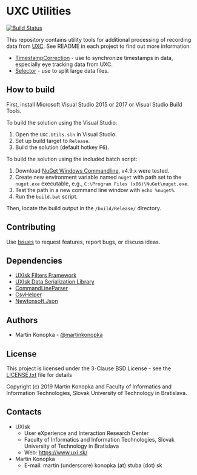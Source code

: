 # UXC Utilities
[![Build Status](https://dev.azure.com/uxifiit/UXC/_apis/build/status/uxifiit.UXC.Utils?branchName=master)](https://dev.azure.com/uxifiit/UXC/_build/latest?definitionId=8&branchName=master)

This repository contains utility tools for additional processing of recording data from [UXC](https://github.com/uxifiit/UXC). 
See README in each project to find out more information:
* [TimestampCorrection](src/TimestampCorrection) - use to synchronize timestamps in data, especially eye tracking data from UXC.
* [Selector](src/Selector) - use to split large data files.

## How to build

First, install Microsoft Visual Studio 2015 or 2017 or Visual Studio Build Tools.

To build the solution using the Visual Studio: 
1. Open the `UXC.Utils.sln` in Visual Studio.
2. Set up build target to `Release`.
3. Build the solution (default hotkey <kbd>F6</kbd>).

To build the solution using the included batch script: 
1. Download [NuGet Windows Commandline](https://www.nuget.org/downloads), v4.9.x were tested.
2. Create new environment variable named `nuget` with path set to the `nuget.exe` executable, e.g., `C:\Program Files (x86)\NuGet\nuget.exe`.
3. Test the path in a new command line window with `echo %nuget%`.
4. Run the `build.bat` script.

Then, locate the build output in the `/build/Release/` directory.

## Contributing

Use [Issues](issues) to request features, report bugs, or discuss ideas.

## Dependencies

* [UXIsk Filters Framework](https://github.com/uxifiit/Filters)
* [UXIsk Data Serialization Library](https://github.com/uxifiit/UXI.Serialization)
* [CommandLineParser](https://github.com/commandlineparser/commandline)
* [CsvHelper](https://github.com/JoshClose/CsvHelper)
* [Newtonsoft.Json](https://www.newtonsoft.com/json)

## Authors

* Martin Konopka - [@martinkonopka](https://github.com/martinkonopka)

## License

This project is licensed under the 3-Clause BSD License - see the [LICENSE.txt](LICENSE.txt) file for details

Copyright (c) 2019 Martin Konopka and Faculty of Informatics and Information Technologies, Slovak University of Technology in Bratislava.

## Contacts

* UXIsk 
  * User eXperience and Interaction Research Center
  * Faculty of Informatics and Information Technologies, Slovak University of Technology in Bratislava
  * Web: https://www.uxi.sk/
* Martin Konopka
  * E-mail: martin (underscore) konopka (at) stuba (dot) sk
